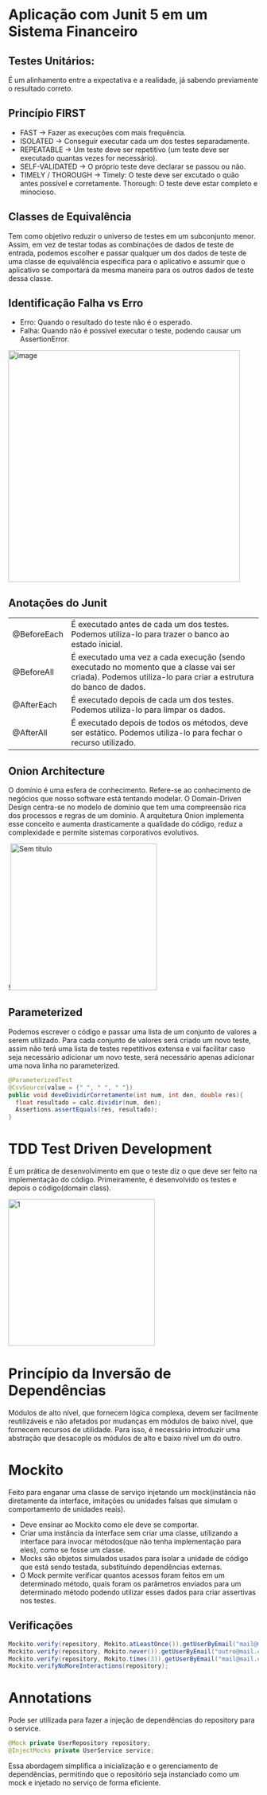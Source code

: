 # Aplicação com Junit 5 em um Sistema Financeiro

## Testes Unitários:
É um alinhamento entre a expectativa e a realidade, já sabendo previamente o resultado correto.

## Princípio FIRST
- FAST -> Fazer as execuções com mais frequência.
- ISOLATED -> Conseguir executar cada um dos testes separadamente.
- REPEATABLE -> Um teste deve ser repetitivo (um teste deve ser executado quantas vezes for necessário).
- SELF-VALIDATED -> O próprio teste deve declarar se passou ou não.
- TIMELY / THOROUGH -> Timely: O teste deve ser excutado o quão antes possível e corretamente. Thorough: O teste deve estar completo e minocioso.

## Classes de Equivalência
Tem como objetivo reduzir o universo de testes em um subconjunto menor. Assim, em vez de testar todas as combinações de dados de teste de entrada, podemos escolher e passar qualquer um dos dados de teste de uma classe de equivalência específica para o aplicativo e assumir que o aplicativo se comportará da mesma maneira para os outros dados de teste dessa classe. 

## Identificação Falha vs Erro
- Erro: Quando o resultado do teste não é o esperado.
- Falha: Quando não é possível executar o teste, podendo causar um AssertionError.
<img width="466" alt="image" src="https://github.com/marianasauer/apiTestes/assets/105138712/349b7809-66ef-4540-8a67-323048db778f">

## Anotações do Junit
<table>
  <tr>
    <td>@BeforeEach</td>
    <td>É executado antes de cada um dos testes. Podemos utiliza-lo para trazer o banco ao estado inicial.</td>
  </tr>
  <tr>
    <td>@BeforeAll</td>
    <td>É executado uma vez a cada execução (sendo executado no momento que a classe vai ser criada). Podemos utiliza-lo para criar a estrutura do banco de dados.</td>
  </tr>
  <tr>
    <td>@AfterEach</td>
    <td>É executado depois de cada um dos testes. Podemos utiliza-lo para limpar os dados.</td>
  </tr>
  <tr>
    <td>@AfterAll</td>
    <td>É executado depois de todos os métodos, deve ser estático. Podemos utiliza-lo para fechar o recurso utilizado.</td>
  </tr>
</table>

## Onion Architecture
O domínio é uma esfera de conhecimento. Refere-se ao conhecimento de negócios que nosso software está tentando modelar. O Domain-Driven Design centra-se no modelo de domínio que tem uma compreensão rica dos processos e regras de um domínio. A arquitetura Onion implementa esse conceito e aumenta drasticamente a qualidade do código, reduz a complexidade e permite sistemas corporativos evolutivos.

!<img width="295" alt="Sem título" src="https://github.com/marianasauer/apiTestes/assets/105138712/59416112-df45-4b4c-9aca-200b07824237">

## Parameterized
Podemos escrever o código e passar uma lista de um conjunto de valores a serem utilizado. Para cada conjunto de valores será criado um novo teste, assim não terá uma lista de testes repetitivos extensa e vai facilitar caso seja necessário adicionar um novo teste, será necessário apenas adicionar uma nova linha no parameterized.

~~~~java
@ParameterizedTest
@CsvSource(value = {" ", " ", " "})
public void deveDividirCorretamente(int num, int den, double res){
  float resultado = calc.dividir(num, den);
  Assertions.assertEquals(res, resultado);
}
~~~~

# TDD Test Driven Development
É um prática de desenvolvimento em que o teste diz o que deve ser feito na implementação do código. Primeiramente, é desenvolvido os testes e depois o código(domain class).

<img width="295" alt="1" src="https://github.com/marianasauer/apiTestes/assets/105138712/51e3b7b0-a2ac-4c3a-9c8f-37af5b182980">

# Princípio da Inversão de Dependências
Módulos de alto nível, que fornecem lógica complexa, devem ser facilmente reutilizáveis e não afetados por mudanças em módulos de baixo nível, que fornecem recursos de utilidade. Para isso, é necessário introduzir uma abstração que desacople os módulos de alto e baixo nível um do outro.

# Mockito
Feito para enganar uma classe de serviço injetando um mock(instância não diretamente da interface, imitações ou unidades falsas que simulam o comportamento de unidades reais).
- Deve ensinar ao Mockito como ele deve se comportar.
- Criar uma instância da interface sem criar uma classe, utilizando a interface para invocar métodos(que não tenha implementação para eles), como se fosse um classe.
- Mocks são objetos simulados usados para isolar a unidade de código que está sendo testada, substituindo dependências externas.
- O Mock permite verificar quantos acessos foram feitos em um determinado método, quais foram os parâmetros enviados para um determinado método podendo utilizar esses dados para criar assertivas nos testes.

## Verificações
~~~java
Mockito.verify(repository, Mokito.atLeastOnce()).getUserByEmail("mail@mail.com");
Mockito.verify(repository, Mokito.never()).getUserByEmail("outro@mail.com");
Mockito.verify(repository, Mokito.times(3)).getUserByEmail("mail@mail.com");
Mockito.verifyNoMoreInteractions(repository);
~~~~

# Annotations
Pode ser utilizada para fazer a injeção de dependências do repository para o service.
~~~~java
@Mock private UserRepository repository;
@InjectMocks private UserService service;
~~~~
Essa abordagem simplifica a inicialização e o gerenciamento de dependências, permitindo que o repositório seja instanciado como um mock e injetado no serviço de forma eficiente. 





